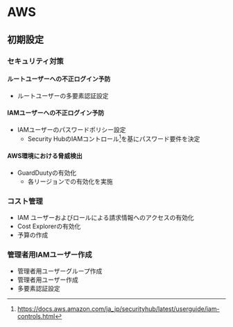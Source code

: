 # AWS

## 初期設定

### セキュリティ対策

#### ルートユーザーへの不正ログイン予防

* ルートユーザーの多要素認証設定

#### IAMユーザーへの不正ログイン予防

* IAMユーザーのパスワードポリシー設定
  * Security HubのIAMコントロール[^iam-controls]を基にパスワード要件を決定

[^iam-controls]:https://docs.aws.amazon.com/ja_jp/securityhub/latest/userguide/iam-controls.html

#### AWS環境における脅威検出

* GuardDuutyの有効化
  * 各リージョンでの有効化を実施

### コスト管理

* IAM ユーザーおよびロールによる請求情報へのアクセスの有効化
* Cost Explorerの有効化
* 予算の作成

### 管理者用IAMユーザー作成

* 管理者用ユーザーグループ作成
* 管理者用ユーザー作成
* 多要素認証設定
